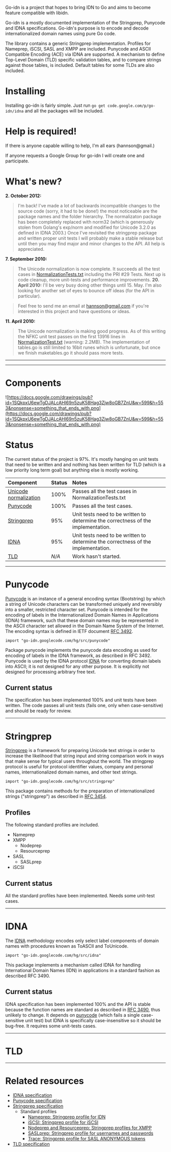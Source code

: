Go-idn is a project that hopes to bring IDN to Go and aims to become feature compatible with libidn.

Go-idn is a mostly documented implementation of the Stringprep, Punycode and IDNA specifications. Go-idn's purpose is to encode and decode internationalized domain names using pure Go code.

The library contains a generic Stringprep implementation. Profiles for Nameprep, iSCSI, SASL and XMPP are included. Punycode and ASCII Compatible Encoding (ACE) via IDNA are supported. A mechanism to define Top-Level Domain (TLD) specific validation tables, and to compare strings against those tables, is included. Default tables for some TLDs are also included.

# Installing #
Installing go-idn is fairly simple. Just run `go get code.google.com/p/go-idn/idna` and all the packages will be included.

# Help is required! #
If there is anyone capable willing to help, I'm all ears (hannson@gmail.)

If anyone requests a Google Group for go-idn I will create one and participate.

# What's new? #
**2. October 2012:**
> I'm back! I've made a lot of backwards incompatible changes to the source code (sorry, it had to be done!) the most noticeable are the package names and the folder hierarchy. The normalizaton package has been completely replaced with norm32 (which is generously stolen from Golang's exp/norm and modified for Unicode 3.2.0 as defined in IDNA 2003.)
Once I've revisited the stringprep package and written proper unit tests I will probably make a stable release but until then you may find major and minor changes to the API.
All help is appreciated.

**7. September 2010:**
> The Unicode normalization is now complete. It succeeds all the test cases in [NormalizationTests.txt](http://unicode.org/Public/5.2.0/ucd/NormalizationTest.txt) including the PRI #29 Tests. Next up is code cleanup, more unit-tests and performance improvements.
**20. April 2010:**
> I'll be very busy doing other things until 15. May. I'm also looking for another set of eyes to bounce off ideas (for the API in particular).

> Feel free to send me an email at [hannson@gmail.com](mailto:hannson@gmail.com) if you're interested in this project and have questions or ideas.

**11. April 2010:**
> The Unicode normalization is making good progress. As of this writing the NFKC unit test passes on the first 13916 lines in [NormalizationTest.txt](http://www.unicode.org/Public/5.2.0/ucd/NormalizationTest.txt) (warning: 2.2MB).  The implementation of tables.go is still limited to 16bit runes which is unfortunate, but once we finish maketables.go it should pass more tests.


---



---


# Components #
![https://docs.google.com/drawings/pub?id=1SQkpxU6ewTgDJALcAHl69n5zuK58Hag3Zjw8oGB7ZnU&w=599&h=553&nonsense=something_that_ends_with.png](https://docs.google.com/drawings/pub?id=1SQkpxU6ewTgDJALcAHl69n5zuK58Hag3Zjw8oGB7ZnU&w=599&h=553&nonsense=something_that_ends_with.png)


# Status #
The current status of the project is 97%. It's mostly hanging on unit tests that need to be written and and nothing has been written for TLD (which is a low priority long term goal) but anything else is mostly working.

| **Component**                              | **Status** | **Notes**                                                                                                                           |
|:-------------------------------------------|:-----------|:------------------------------------------------------------------------------------------------------------------------------------|
| [Unicode normalization](Normalization.md)    | 100%       | Passes all the test cases in NormalizationTests.txt                                                                                 |
| [Punycode](Punycode.md)                               | 100%       | Passes all the test cases.                                                                                                          |
| [Stringprep](Stringprep.md)                             | 95%        | Unit tests need to be written to determine the correctness of the implementation.                                                   |
| [IDNA](IDNA.md)                                   | 95%        | Unit tests need to be written to determine the correctness of the implementation.                                                   |
| [TLD](TLD.md)                                    | _N/A_      | Work hasn't started.                                                                                                                |



---

# Punycode #
[Punycode](Punycode.md) is an instance of a general encoding syntax (Bootstring) by which a string of Unicode characters can be transformed uniquely and reversibly into a smaller, restricted character set. Punycode is intended for the encoding of labels in the Internationalized Domain Names in Applications (IDNA) framework, such that these domain names may be represented in the ASCII character set allowed in the Domain Name System of the Internet. The encoding syntax is defined in IETF document [RFC 3492](http://tools.ietf.org/html/rfc3492).

```
import "go-idn.googlecode.com/hg/src/punycode"
```

Package punycode implements the punycode data encoding as used for encoding of labels in the IDNA framework, as described in RFC 3492. Punycode is used by the IDNA protocol [IDNA](IDNA.md) for converting domain labels into ASCII; it is not designed for any other purpose. It is explicitly not designed for processing arbitrary free text.

## Current status ##
The specification has been implemented 100% and unit tests have been written. The code passes all unit tests (fails one, only when case-sensitive) and should be ready for review.



---

# Stringprep #
[Stringprep](Stringprep.md) is a framework for preparing Unicode text strings in order to increase the likelihood that string input and string comparison work in ways that make sense for typical users throughout the world. The stringprep protocol is useful for protocol identifier values, company and personal names, internationalized domain names, and other text strings.

```
import "go-idn.googlecode.com/hg/src/stringprep"
```
This package contains methods for the preparation of internationalized strings ("stringprep") as described in [RFC 3454](http://tools.ietf.org/html/rfc3492).

## Profiles ##

The following standard profiles are included.
  * Nameprep
  * XMPP
    * Nodeprep
    * Resourceprep
  * SASL
    * SASLprep
  * iSCSI


## Current status ##
All the standard profiles have been implemented. Needs some unit-test cases.



---

# IDNA #
The [IDNA](IDNA.md) methodology encodes only select label components of domain names with procedures known as ToASCII and ToUnicode.

```
import "go-idn.googlecode.com/hg/src/idna"
```

This package implements a mechanism called IDNA for handling International Domain Names (IDN) in applications in a standard fashion as described RFC 3490.


## Current status ##
IDNA specification has been implemented 100% and the API is stable because the function names are standard as described in [RFC 3490](http://tools.ietf.org/html/rfc3490), thus unlikely to change. It depends on [punycode](Punycode.md) (which fails a single case-sensitive unit test) but IDNA is specifically case-insensitive so it should be bug-free. It requires some unit-tests cases.




---

# TLD #

---

# Related resources #
  * [IDNA specification](http://tools.ietf.org/html/rfc3490)
  * [Punycode specification](http://tools.ietf.org/html/rfc3492)
  * [Stringprep specification](http://tools.ietf.org/html/rfc3492)
    * Standard profiles
      * [Nameprep: Stringprep profile for IDN](http://tools.ietf.org/html/rfc3491)
      * [iSCSI: Stringprep profile for iSCSI](http://tools.ietf.org/html/rfc3722)
      * [Nodeprep and Resourceprep: Stringprep profiles for XMPP](http://tools.ietf.org/html/rfc3920)
      * [SASLprep: Stringprep profile for usernames and passwords](http://tools.ietf.org/html/rfc4013)
      * [Trace: Stringprep profile for SASL ANONYMOUS tokens](http://tools.ietf.org/html/rfc4505)
  * [TLD specification](http://tools.ietf.org/html/draft-hoffman-idn-reg-02)
